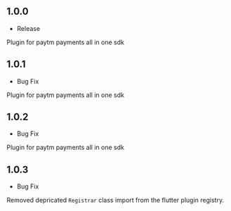 ## 1.0.0

- Release

Plugin for paytm payments all in one sdk

## 1.0.1

- Bug Fix

Plugin for paytm payments all in one sdk

## 1.0.2

- Bug Fix

Plugin for paytm payments all in one sdk

## 1.0.3

- Bug Fix

Removed depricated `Registrar` class import from the flutter plugin registry.